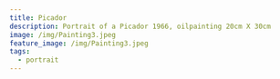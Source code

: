 ```yaml
---
title: Picador
description: Portrait of a Picador 1966, oilpainting 20cm X 30cm
image: /img/Painting3.jpeg
feature_image: /img/Painting3.jpeg
tags:
  - portrait
---
```

